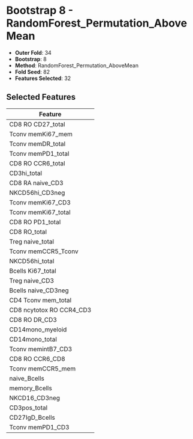 # Bootstrap 8 - RandomForest_Permutation_AboveMean

- **Outer Fold**: 34
- **Bootstrap**: 8
- **Method**: RandomForest_Permutation_AboveMean
- **Fold Seed**: 82
- **Features Selected**: 32

## Selected Features

| Feature |
|---------|
| CD8 RO CD27_total |
| Tconv memKi67_mem |
| Tconv memDR_total |
| Tconv memPD1_total |
| CD8 RO CCR6_total |
| CD3hi_total |
| CD8 RA naive_CD3 |
| NKCD56hi_CD3neg |
| Tconv memKi67_CD3 |
| Tconv memKi67_total |
| CD8 RO PD1_total |
| CD8 RO_total |
| Treg naive_total |
| Tconv memCCR5_Tconv |
| NKCD56hi_total |
| Bcells Ki67_total |
| Treg naive_CD3 |
| Bcells naive_CD3neg |
| CD4 Tconv mem_total |
| CD8 ncytotox RO CCR4_CD3 |
| CD8 RO DR_CD3 |
| CD14mono_myeloid |
| CD14mono_total |
| Tconv memintB7_CD3 |
| CD8 RO CCR6_CD8 |
| Tconv memCCR5_mem |
| naive_Bcells |
| memory_Bcells |
| NKCD16_CD3neg |
| CD3pos_total |
| CD27IgD_Bcells |
| Tconv memPD1_CD3 |
